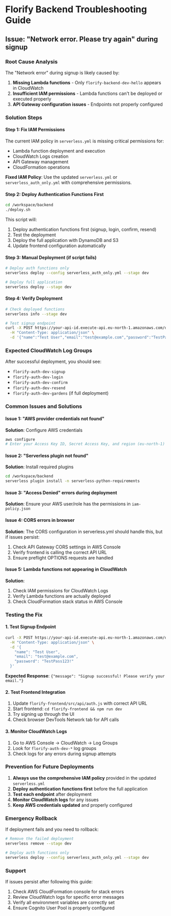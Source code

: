 # Florify Backend Troubleshooting Guide

## Issue: "Network error. Please try again" during signup

### Root Cause Analysis
The "Network error" during signup is likely caused by:
1. **Missing Lambda functions** - Only `florify-backend-dev-hello` appears in CloudWatch
2. **Insufficient IAM permissions** - Lambda functions can't be deployed or executed properly
3. **API Gateway configuration issues** - Endpoints not properly configured

### Solution Steps

#### Step 1: Fix IAM Permissions
The current IAM policy in `serverless.yml` is missing critical permissions for:
- Lambda function deployment and execution
- CloudWatch Logs creation
- API Gateway management
- CloudFormation operations

**Fixed IAM Policy**: Use the updated `serverless.yml` or `serverless_auth_only.yml` with comprehensive permissions.

#### Step 2: Deploy Authentication Functions First
```bash
cd /workspace/backend
./deploy.sh
```

This script will:
1. Deploy authentication functions first (signup, login, confirm, resend)
2. Test the deployment
3. Deploy the full application with DynamoDB and S3
4. Update frontend configuration automatically

#### Step 3: Manual Deployment (if script fails)
```bash
# Deploy auth functions only
serverless deploy --config serverless_auth_only.yml --stage dev

# Deploy full application
serverless deploy --stage dev
```

#### Step 4: Verify Deployment
```bash
# Check deployed functions
serverless info --stage dev

# Test signup endpoint
curl -X POST https://your-api-id.execute-api.eu-north-1.amazonaws.com/dev/signup \
  -H "Content-Type: application/json" \
  -d '{"name":"Test User","email":"test@example.com","password":"TestPass123!"}'
```

### Expected CloudWatch Log Groups
After successful deployment, you should see:
- `florify-auth-dev-signup`
- `florify-auth-dev-login`
- `florify-auth-dev-confirm`
- `florify-auth-dev-resend`
- `florify-auth-dev-gardens` (if full deployment)

### Common Issues and Solutions

#### Issue 1: "AWS provider credentials not found"
**Solution**: Configure AWS credentials
```bash
aws configure
# Enter your Access Key ID, Secret Access Key, and region (eu-north-1)
```

#### Issue 2: "Serverless plugin not found"
**Solution**: Install required plugins
```bash
cd /workspace/backend
serverless plugin install -n serverless-python-requirements
```

#### Issue 3: "Access Denied" errors during deployment
**Solution**: Ensure your AWS user/role has the permissions in `iam-policy.json`

#### Issue 4: CORS errors in browser
**Solution**: The CORS configuration in serverless.yml should handle this, but if issues persist:
1. Check API Gateway CORS settings in AWS Console
2. Verify frontend is calling the correct API URL
3. Ensure preflight OPTIONS requests are handled

#### Issue 5: Lambda functions not appearing in CloudWatch
**Solution**: 
1. Check IAM permissions for CloudWatch Logs
2. Verify Lambda functions are actually deployed
3. Check CloudFormation stack status in AWS Console

### Testing the Fix

#### 1. Test Signup Endpoint
```bash
curl -X POST https://your-api-id.execute-api.eu-north-1.amazonaws.com/dev/signup \
  -H "Content-Type: application/json" \
  -d '{
    "name": "Test User",
    "email": "test@example.com", 
    "password": "TestPass123!"
  }'
```

**Expected Response**: `{"message": "Signup successful! Please verify your email."}`

#### 2. Test Frontend Integration
1. Update `florify-frontend/src/api/auth.js` with correct API URL
2. Start frontend: `cd florify-frontend && npm run dev`
3. Try signing up through the UI
4. Check browser DevTools Network tab for API calls

#### 3. Monitor CloudWatch Logs
1. Go to AWS Console → CloudWatch → Log Groups
2. Look for `florify-auth-dev-*` log groups
3. Check logs for any errors during signup attempts

### Prevention for Future Deployments

1. **Always use the comprehensive IAM policy** provided in the updated `serverless.yml`
2. **Deploy authentication functions first** before the full application
3. **Test each endpoint** after deployment
4. **Monitor CloudWatch logs** for any issues
5. **Keep AWS credentials updated** and properly configured

### Emergency Rollback

If deployment fails and you need to rollback:
```bash
# Remove the failed deployment
serverless remove --stage dev

# Deploy auth functions only
serverless deploy --config serverless_auth_only.yml --stage dev
```

### Support

If issues persist after following this guide:
1. Check AWS CloudFormation console for stack errors
2. Review CloudWatch logs for specific error messages
3. Verify all environment variables are correctly set
4. Ensure Cognito User Pool is properly configured